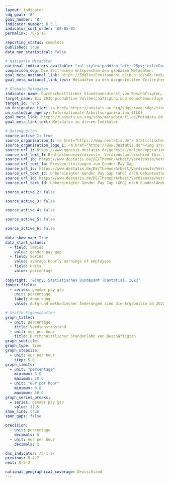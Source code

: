 ```yaml
---
layout: indicator    
sdg_goal: '8'    
goal_number: '8'    
indicator_number: 8.5.1    
indicator_sort_order: '08-05-01'    
permalink: /8-5-1/    

reporting_status: complete    
published: true    
data_non_statistical: false    

# Nationale Metadaten    
national_indicators_available: "<ul style='padding-left: 25px;'><li>Durchschnittlicher Stundenlohn Beschäftigter</li> <li> Verdienstabstand</li></ul>"    
comparison_sdg: Die Zeitreihen entsprechen den globalen Metadaten.    
goal_meta_national_link: https://SdgTestEnvironment.github.io/sdg-indicators/public/Meta/8.5.1.pdf
goal_meta_national_link_text: Metadaten zu den dargestellten Zeitreihen    

# Globale Metadaten    
indicator_name: Durchschnittlicher Stundenverdienst von Beschäftigten, nach Geschlecht, Alter, Beruf und Menschen mit Behinderungen    
target_name: Bis 2030 produktive Vollbeschäftigung und menschenwürdige Arbeit für alle Frauen und Männer, einschließlich junger Menschen und Menschen mit Behinderungen, sowie gleiches Entgelt für gleichwertige Arbeit erreichen    
target_id: '8.5'    
un_designated_tier: <a href='https://unstats.un.org/sdgs/iaeg-sdgs/tier-classification/' title='Klicken Sie hier um weitere Informationen zur UN-Tier-Klassifikation zu erhalten.'  target='_blank'>Tier II</a>    
un_custodian_agency: Internationale Arbeitsorganisation (ILO)    
goal_meta_link: https://unstats.un.org/sdgs/metadata/files/Metadata-08-05-01.pdf    
goal_meta_link_text: Metadaten zu diesem Indikator        

# Datenquellen
source_active_1: true
source_organisation_1: <a href="https://www.destatis.de"> Statistisches Bundesamt (Destatis) </a>
source_organisation_logo_1: <a href="https://www.destatis.de"><img src="https://g205sdgs.github.io/sdg-indicators/public/OrgImgDe/destatis.png" alt="Logo destatis" style="height:60px; width:148px"/></a>
source_url_1: https://www-genesis.destatis.de/genesis//online?operation=table&code=62111-0004&bypass=true&language=de
source_url_text_1: Bruttostundenverdienste, Verdienstunterschied (bis 2018) – GENESIS online 62111-0004
source_url_1b: https://www.destatis.de/DE/Themen/Arbeit/Verdienste/Verdienste-GenderPayGap/_inhalt.html#sprg633286
source_url_text_1b: Pressemitteilungen zum Gender Pay Gap
source_url_1c: https://www.destatis.de/DE/Themen/Arbeit/Verdienste/Verdienste-GenderPayGap/Tabellen/ugpg-01-gebietsstand.html
source_url_text_1c: Unbereinigter Gender Pay Gap (GPG) nach Gebietsstand
source_url_1d: https://www.destatis.de/DE/Themen/Arbeit/Verdienste/Verdienste-GenderPayGap/Tabellen/ugpg-02-bundeslaender-ab-2014.html
source_url_text_1d: Unbereinigter Gender Pay Gap (GPG) nach Bundesländern

source_active_2: false

source_active_3: false

source_active_4: false

source_active_5: false

source_active_6: false
    
data_show_map: True    
data_start_values: 
  - field: Series
    value: gender pay gap
  - field: Series
    value: average hourly earnings of employees
  - field: Units
    value: percentage    
    
copyright: '&copy; Statistisches Bundesamt (Destatis), 2023'    
footer_fields:
  - series: gender pay gap
    unit: percentage
    label: Anmerkung
    value: Aufgrund methodischer Änderungen sind die Ergebnisse ab 2022 nur eingeschränkt mit den Vorjahren vergleichbar.    

# Grafik Eigenschaften    
graph_titles:
  - unit: percentage
    title: Verdienstabstand
  - unit: eur per hour
    title: Durchchnittlicher Stundenlohn von Beschäftigten
graph_subtitle:     
graph_type: line
graph_stepsize: 
  - unit: eur per hour
    step: 5.0    
graph_limits:
  - unit: "percentage"
    minimum: 0.0
    maximum: 50.0
  - unit: "eur per hour"
    minimum: 0.0
    maximum: 50.0
graph_series_breaks:
  - series: gender pay gap
    value: 11.5
show_line: true
span_gaps: false

precision:
  - unit: percentage
    decimals: 0
  - unit: eur per hour
    decimals: 2    

dns_indicator: /5-1-a/
previous: 8-4-2    
next: 8-5-2    

national_geographical_coverage: Deutschland    
---
```


<span></span>